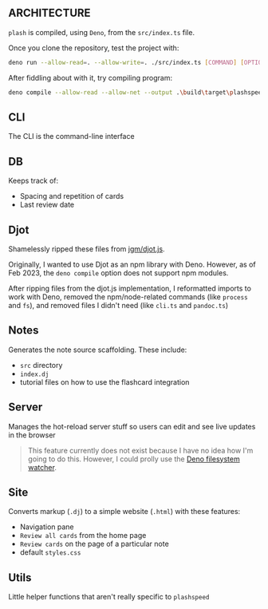 ## ARCHITECTURE

`plash` is compiled, using `Deno`, from the `src/index.ts` file.

Once you clone the repository, test the project with:

```bash
deno run --allow-read=. --allow-write=. ./src/index.ts [COMMAND] [OPTION]
```

After fiddling about with it, try compiling program:

```bash
deno compile --allow-read --allow-net --output .\build\target\plashspeed .\src\index.ts
```

## CLI

The CLI is the command-line interface

## DB

Keeps track of:

- Spacing and repetition of cards
- Last review date

## Djot

Shamelessly ripped these files from [jgm/djot.js](https://github.com/jgm/djot.js).

Originally, I wanted to use Djot as an npm library with Deno.
However, as of Feb 2023, the `deno compile` option does not support npm modules.

After ripping files from the djot.js implementation, I reformatted imports to work with Deno, 
removed the npm/node-related commands (like `process` and `fs`), and removed files I didn't need (like `cli.ts` and `pandoc.ts`)

## Notes

Generates the note source scaffolding. These include:

- `src` directory
- `index.dj`
- tutorial files on how to use the flashcard integration

## Server

Manages the hot-reload server stuff so users can edit and see live updates in the browser

> This feature currently does not exist because I have no idea how I'm going to do this.
> However, I could prolly use the [Deno filesystem watcher](https://deno.land/manual@v1.26.2/examples/file_system_events).

## Site 

Converts markup (`.dj`) to a simple website (`.html`) with these features:

- Navigation pane
- `Review all cards` from the home page
- `Review cards` on the page of a particular note
- default `styles.css`

## Utils

Little helper functions that aren't really specific to `plashspeed`